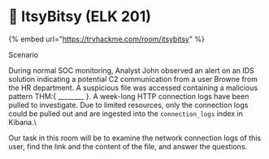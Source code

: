 # 🐶 ItsyBitsy (ELK 201)

{% embed url="https://tryhackme.com/room/itsybitsy" %}

Scenario

During normal SOC monitoring, Analyst John observed an alert on an IDS solution indicating a potential C2 communication from a user Browne from the HR department. A suspicious file was accessed containing a malicious pattern THM:{ \_\_\_\_\_\_\_\_ }. A week-long HTTP connection logs have been pulled to investigate. Due to limited resources, only the connection logs could be pulled out and are ingested into the `connection_logs` index in Kibana.\


Our task in this room will be to examine the network connection logs of this user, find the link and the content of the file, and answer the questions.
